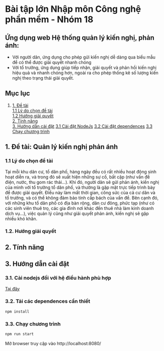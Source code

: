 
# Bài tập lớn Nhập môn Công nghệ phần mềm - Nhóm 18
## Ứng dụng web Hệ thống quản lý kiến nghị, phản ánh:  
- Với người dân, ứng dụng cho phép gửi kiến nghị dễ dàng qua biểu mẫu để có thể được giải quyết nhanh chóng 
- Với tổ trưởng, ứng dụng giúp tiếp nhận, giải quyết và phản hồi kiến nghị hiệu quả và nhanh chóng hơn, ngoài ra cho phép thống kê số lượng kiến nghị theo trạng thái giải quyết. 


## Mục lục
1. [1. Đề tài](#1-Đề-tài-:-Quản-lý-kiến-nghị-phản-ánh)  
  [1.1 Lý do chọn đề tài](#1.1)  
  [1.2 Hướng giải quyết](#1.2)  
[2. Tính năng](#2-Tính-năng)    
[3. Hướng dẫn cài đặt](#3) 
  [3.1 Cài đặt NodeJs](#3.1) 
  [3.2 Cài đặt dependences](#3.2) 
  [3.3 Chạy chương trình](#3.2)

## 1. Đề tài: Quản lý kiến nghị phản ánh
### 1.1 Lý do chọn đề tài  
Tại mỗi khu dân cư, tổ dân phố, hàng ngày đều có rất nhiều hoạt động sinh hoạt diễn ra, và trong đó sẽ xuất hiện những sự cố, bất cập (như vấn đề điện, nước, thu gom rác thải…). Khi đó, người dân sẽ gửi phản ánh, kiến nghị của mình với tổ trưởng tổ dân phố, và thường là gặp mặt trực tiếp trình bày để được giải quyết. Điều này làm mất thời gian, công sức của cả cư dân và tổ trưởng, và có thể không đảm bảo tính cấp bách của vấn đề. Bên cạnh đó, với những khu tổ dân phố có địa bàn rộng, dân cư đông, phức tạp (như có các sinh viên thuê trọ, các gia đình nơi khác đến thuê nhà làm kinh doanh dịch vụ…), việc quản lý cũng như giải quyết phản ánh, kiến nghị sẽ gặp nhiều khó khăn.  
### 1.2. Hướng giải quyết  

## 2. Tính năng  

## 3. Hướng dẫn cài đặt
### 3.1. Cài nodejs đối với hệ điều hành phù hợp
[Tại đây](https://nodejs.org/en/download/)
### 3.2. Tải các dependences cần thiết
```bassh
npm install
```
### 3.3. Chạy chương trình
```bash
npm run start
```
Mở browser truy cập vào http://localhost:8080/
